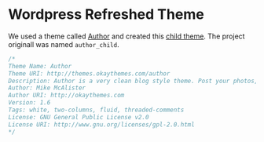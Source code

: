 # Wordpress Refreshed Theme

We used a theme called [Author](https://creativemarket.com/OriginalThemes/19095-Author-Theme-for-WordPress) and created this [child theme](http://codex.wordpress.org/Child_Themes). The project originall was named `author_child`.

```css
/*
Theme Name: Author
Theme URI: http://themes.okaythemes.com/author
Description: Author is a very clean blog style theme. Post your photos, articles or video with this responsive design.
Author: Mike McAlister
Author URI: http://okaythemes.com
Version: 1.6
Tags: white, two-columns, fluid, threaded-comments
License: GNU General Public License v2.0
License URI: http://www.gnu.org/licenses/gpl-2.0.html 
*/
```
